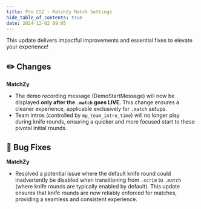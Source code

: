 ```yaml
---
title: Pro CS2 - MatchZy Match Settings
hide_table_of_contents: true
date: 2024-12-02 09:05
---
```


This update delivers impactful improvements and essential fixes to elevate your experience!<br/>

## ✏️ Changes
**MatchZy**
- The demo recording message (DemoStartMessage) will now be displayed **only after the `.match` goes LIVE**. This change ensures a cleaner experience, applicable exclusively for `.match` setups.
- Team intros (controlled by `mp_team_intro_time`) will no longer play during knife rounds, ensuring a quicker and more focused start to these pivotal initial rounds.

## 🐛 Bug Fixes
**MatchZy**
- Resolved a potential issue where the default knife round could inadvertently be disabled when transitioning from `.scrim` to `.match` (where knife rounds are typically enabled by default). This update ensures that knife rounds are now reliably enforced for matches, providing a seamless and consistent experience.
